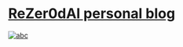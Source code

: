 # [ReZer0dAI personal blog](https://rezer0dai.github.io)

[![abc](ddd)](https://rezer0dai.github.io)
